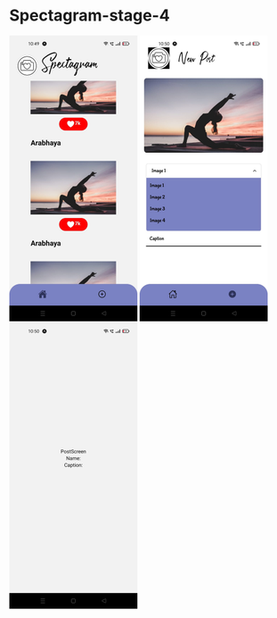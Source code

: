 # Spectagram-stage-4
<p>
  <img src="https://github.com/Arabhya07092007/Spectagram-stage-4/blob/main/assets/img%201.jpeg?raw=true" width="230" name="Spectagram feed screen"/>
  <img src="https://github.com/Arabhya07092007/Spectagram-stage-4/blob/main/assets/img%202.jpeg?raw=true" width="230" name="Spectagram create post screen"/>
  <img src="https://github.com/Arabhya07092007/Spectagram-stage-4/blob/main/assets/img%203.jpeg?raw=true" width="230" name="post screen"/>
</p>
